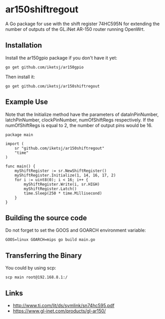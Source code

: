 # ar150shiftregout
A Go package for use with the shift register 74HC595N for extending the number of outputs of the GL.iNet AR-150 router running OpenWrt.

## Installation
Install the ar150gpio package if you don't have it yet:
```
go get github.com/iketsj/ar150gpio
```

Then install it:
```
go get github.com/iketsj/ar150shiftregout
```

## Example Use
Note that the Initialize method have the parameters of dataInPinNumber, latchPinNumber, clockPinNumber, numOfShiftRegs respectively. If the numOfShiftRegs is equal to 2, the number of output pins would be 16.

```
package main

import (
	sr "github.com/iketsj/ar150shiftregout"
	"time"
)

func main() {
	myShiftRegister := sr.NewShiftRegister()
	myShiftRegister.Initialize(1, 14, 16, 17, 2)
	for i := uint8(0); i < 16; i++ {
		myShiftRegister.Write(i, sr.HIGH)
		myShiftRegister.Latch()
		time.Sleep(250 * time.Millisecond)
	}
}
```

## Building the source code
Do not forget to set the GOOS and GOARCH environment variable:
```
GOOS=linux GOARCH=mips go build main.go
```

## Transferring the Binary
You could by using scp:
```
scp main root@192.168.8.1:/
```

## Links
* http://www.ti.com/lit/ds/symlink/sn74hc595.pdf
* https://www.gl-inet.com/products/gl-ar150/


